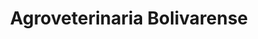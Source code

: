 ---
title: "Agroveterinaria Bolivarense"
url: /bolivar/agroveterinaria-bolivarense/
shop: agraria
---